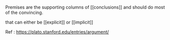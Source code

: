 Premises are the supporting columns of [[conclusions]] and should do most of the convincing.

that can either be [[explicit]] or [[implicit]]

Ref :
https://plato.stanford.edu/entries/argument/